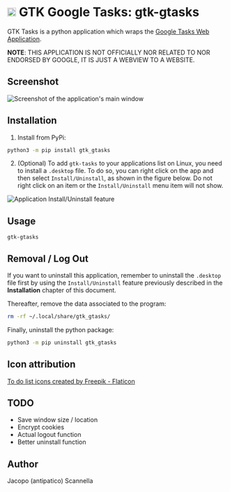 # <img src='gtk_gtasks/icon.png' width='20'> GTK Google Tasks: gtk-gtasks

GTK Tasks is a python application which wraps the [Google Tasks Web Application](https://assistant.google.com/tasks).

**NOTE**: THIS APPLICATION IS NOT OFFICIALLY NOR RELATED TO NOR ENDORSED BY GOOGLE, IT IS JUST A WEBVIEW TO A WEBSITE.

## Screenshot

![Screenshot of the application's main window](images/main.png)

## Installation

1. Install from PyPi:
```bash
python3 -m pip install gtk_gtasks
```
2. (Optional) To add `gtk-tasks` to your applications list on Linux, you need to install a `.desktop` file. To do so, you can right click on the app and then select `Install/Uninstall`, as shown in the figure below. Do not right click on an item or the `Install/Uninstall` menu item will not show.

![Application Install/Uninstall feature](images/install.png)

## Usage

```
gtk-gtasks
```

## Removal / Log Out

If you want to uninstall this application, remember to uninstall the `.desktop` file first by using the `Install/Uninstall` feature previously described in the **Installation** chapter of this document.

Thereafter, remove the data associated to the program:

```bash
rm -rf ~/.local/share/gtk_gtasks/
```

Finally, uninstall the python package:

```bash
python3 -m pip uninstall gtk_gtasks
```
## Icon attribution
[To do list icons created by Freepik - Flaticon](https://www.flaticon.com/free-icons/to-do-list)

## TODO
* Save window size / location
* Encrypt cookies
* Actual logout function
* Better uninstall function

## Author
Jacopo (antipatico) Scannella